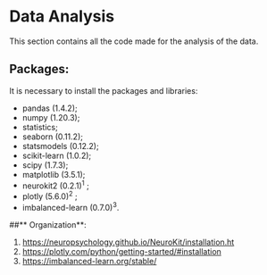 # Data Analysis

This section contains all the code made for the analysis of the data.

## **Packages**:

It is necessary to install the packages and libraries:
- pandas (1.4.2);
- numpy (1.20.3);
- statistics;
- seaborn (0.11.2);
- statsmodels (0.12.2);
- scikit-learn (1.0.2);
- scipy (1.7.3);
- matplotlib (3.5.1);
- neurokit2 (0.2.1)<sup>1</sup> ; 
- plotly (5.6.0)<sup>2</sup> ; 
- imbalanced-learn (0.7.0)<sup>3</sup>. 

##** Organization**:



1. https://neuropsychology.github.io/NeuroKit/installation.ht
2. https://plotly.com/python/getting-started/#installation
3. https://imbalanced-learn.org/stable/
